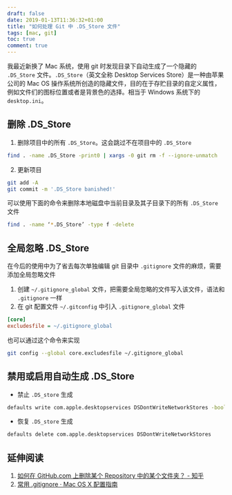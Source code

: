 ```yaml
---
draft: false
date: 2019-01-13T11:36:32+01:00
title: "如何处理 Git 中 .DS_Store 文件"
tags: [mac, git]
toc: true
comment: true
---
```


我最近新换了 Mac 系统，使用 git 时发现目录下自动生成了一个隐藏的 `.DS_Store` 文件。`.DS_Store`（英文全称 Desktop Services Store）是一种由苹果公司的 Mac OS 操作系统所创造的隐藏文件，目的在于存贮目录的自定义属性，例如文件们的图标位置或者是背景色的选择。相当于 Windows 系统下的 `desktop.ini`。

## 删除 .DS_Store

1. 删除项目中的所有 `.DS_Store`。这会跳过不在项目中的 `.DS_Store`

```bash
find . -name .DS_Store -print0 | xargs -0 git rm -f --ignore-unmatch
```

2. 更新项目

```bash
git add -A
git commit -m '.DS_Store banished!'
```

可以使用下面的命令来删除本地磁盘中当前目录及其子目录下的所有 `.DS_Store` 文件

```bash
find . -name ‘*.DS_Store’ -type f -delete
```

## 全局忽略 .DS_Store

在今后的使用中为了省去每次单独编辑 git 目录中 `.gitignore` 文件的麻烦，需要添加全局忽略文件

1. 创建 `~/.gitignore_global` 文件，把需要全局忽略的文件写入该文件，语法和 `.gitignore` 一样
1. 在 git 配置文件 `~/.gitconfig` 中引入 `.gitignore_global` 文件

```ini
[core]
excludesfile = ~/.gitignore_global
```

也可以通过这个命令来实现

```bash
git config --global core.excludesfile ~/.gitignore_global
```

## 禁用或启用自动生成 .DS_Store

- 禁止 `.DS_store` 生成

```bash
defaults write com.apple.desktopservices DSDontWriteNetworkStores -bool TRUE
```

- 恢复 `.DS_store` 生成

```bash
defaults delete com.apple.desktopservices DSDontWriteNetworkStores
```

## 延伸阅读

1. [如何在 GitHub.com 上删除某个 Repository 中的某个文件夹？ - 知乎](https://www.zhihu.com/question/20418177)
2. [常用 .gitignore · Mac OS X 配置指南](https://wild-flame.github.io/guides/docs/mac-os-x-setup-guide/gitignore)
